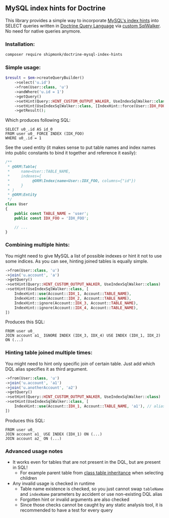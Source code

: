 ## MySQL index hints for Doctrine

This library provides a simple way to incorporate [MySQL's index hints](https://dev.mysql.com/doc/refman/8.0/en/index-hints.html)
into SELECT queries written in [Doctrine Query Language](https://www.doctrine-project.org/projects/doctrine-orm/en/2.9/reference/dql-doctrine-query-language.html)
via [custom SqlWalker](https://www.doctrine-project.org/projects/doctrine-orm/en/2.9/cookbook/dql-custom-walkers.html#modify-the-output-walker-to-generate-vendor-specific-sql).
No need for native queries anymore.

### Installation:

```sh
composer require shipmonk/doctrine-mysql-index-hints
```

### Simple usage:

```php
$result = $em->createQueryBuilder()
    ->select('u.id')
    ->from(User::class, 'u')
    ->andWhere('u.id = 1')
    ->getQuery()
    ->setHint(Query::HINT_CUSTOM_OUTPUT_WALKER, UseIndexSqlWalker::class)
    ->setHint(UseIndexSqlWalker::class, [IndexHint::force(User::IDX_FOO, User::TABLE_NAME)])
    ->getResult();
```

Which produces following SQL:

```mysql
SELECT u0_.id AS id_0
FROM user u0_ FORCE INDEX (IDX_FOO)
WHERE u0_.id = 1
```

See the used entity (it makes sense to put table names and index names into public constants to bind it together and reference it easily):

```php
/**
 * @ORM\Table(
 *     name=User::TABLE_NAME,
 *     indexes={
 *          @ORM\Index(name=User::IDX_FOO, columns={"id"})
 *     }
 * )
 * @ORM\Entity
 */
class User
{
    public const TABLE_NAME = 'user';
    public const IDX_FOO = 'IDX_FOO';

    // ...
}
```

### Combining multiple hints:

You might need to give MySQL a list of possible indexes or hint it not to use some indices.
As you can see, hinting joined tables is equally simple.

```php
->from(User::class, 'u')
->join('u.account', 'a')
->getQuery()
->setHint(Query::HINT_CUSTOM_OUTPUT_WALKER, UseIndexSqlWalker::class)
->setHint(UseIndexSqlWalker::class, [
    IndexHint::use(Account::IDX_1, Account::TABLE_NAME),
    IndexHint::use(Account::IDX_2, Account::TABLE_NAME),
    IndexHint::ignore(Account::IDX_3, Account::TABLE_NAME),
    IndexHint::ignore(Account::IDX_4, Account::TABLE_NAME),
])
```

Produces this SQL:

```mysql
FROM user u0_
JOIN account a1_ IGNORE INDEX (IDX_3, IDX_4) USE INDEX (IDX_1, IDX_2) ON (...)
```

### Hinting table joined multiple times:

You might need to hint only specific join of certain table. Just add which DQL alias specifies it as third argument.

```php
->from(User::class, 'u')
->join('u.account', 'a1')
->join('u.anotherAccount', 'a2')
->getQuery()
->setHint(Query::HINT_CUSTOM_OUTPUT_WALKER, UseIndexSqlWalker::class)
->setHint(UseIndexSqlWalker::class, [
    IndexHint::use(Account::IDX_1, Account::TABLE_NAME, 'a1'), // alias needed
])
```

Produces this SQL:

```mysql
FROM user u0_
JOIN account a1_ USE INDEX (IDX_1) ON (...)
JOIN account a2_ ON (...)
```

### Advanced usage notes
- It works even for tables that are not present in the DQL, but are present in SQL!
    - For example parent table from [class table inheritance](https://www.doctrine-project.org/projects/doctrine-orm/en/2.9/reference/inheritance-mapping.html#class-table-inheritance) when selecting children
- Any invalid usage is checked in runtime
    - Table name existence is checked, so you just cannot swap `tableName` and `indexName` parameters by accident or use non-existing DQL alias
    - Forgotten hint or invalid arguments are also checked
    - Since those checks cannot be caught by any static analysis tool, it is recommended to have a test for every query


